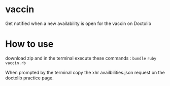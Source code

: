 # vaccin
Get notified when a new availability is open for the vaccin on Doctolib

# How to use 
download zip and in the terminal execute these commands :
```bundle```
```ruby vaccin.rb```

When prompted by the terminal copy the xhr availbilities.json request on the doctolib practice page.
